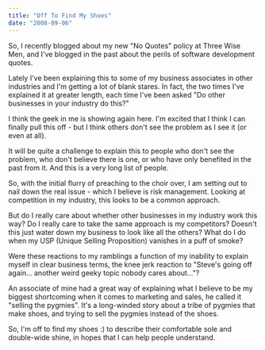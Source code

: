 ```yaml
---
title: "Off To Find My Shoes"
date: "2008-09-06"
---
```


So, I recently blogged about my new "No Quotes" policy at Three Wise Men, and I've blogged in the past about the perils of software development quotes.

Lately I've been explaining this to some of my business associates in other industries and I'm getting a lot of blank stares. In fact, the two times I've explained it at greater length, each time I've been asked "Do other businesses in your industry do this?"

I think the geek in me is showing again here. I'm excited that I think I can finally pull this off - but I think others don't see the problem as I see it (or even at all).

It will be quite a challenge to explain this to people who don't see the problem, who don't believe there is one, or who have only benefited in the past from it. And this is a very long list of people.

So, with the initial flurry of preaching to the choir over, I am setting out to nail down the real issue - which I believe is risk management. Looking at competition in my industry, this looks to be a common approach.

But do I really care about whether other businesses in my industry work this way? Do I really care to take the same approach is my competitors? Doesn't this just water down my business to look like all the others? What do I do when my USP (Unique Selling Proposition) vanishes in a puff of smoke?

Were these reactions to my ramblings a function of my inability to explain myself in clear business terms, the knee jerk reaction to "Steve's going off again... another weird geeky topic nobody cares about..."?

An associate of mine had a great way of explaining what I believe to be my biggest shortcoming when it comes to marketing and sales, he called it "selling the pygmies". It's a long-winded story about a tribe of pygmies that make shoes, and trying to sell the pygmies instead of the shoes.

So, I'm off to find my shoes :) to describe their comfortable sole and double-wide shine, in hopes that I can help people understand.

